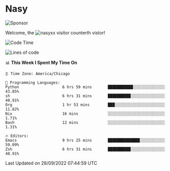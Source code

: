 # Nasy

<!--
<p align="center">
<img height="200" src="https://github-readme-stats.vercel.app/api?username=nasyxx&count_private=true&show_icons=true&theme=dracula&include_all_commits=true"/>
<img height="200" src="https://github-readme-stats.vercel.app/api/top-langs/?username=nasyxx&theme=dracula&hide=html,jupyter+notebook&count_private=true&show_icons=true"/>
</p>

  
----------------
-->

![Sponsor](https://img.shields.io/static/v1.svg?label=Sponsor&message=%E2%9D%A4&logo=GitHub&style=flat&color=pink)
 
Welcome, the ![nasyxx visitor counter](https://count.getloli.com/get/@nasyxx?theme=rule34)th vistor!
 
<!--START_SECTION:waka-->
![Code Time](http://img.shields.io/badge/Code%20Time-2%2C668%20hrs%2042%20mins-blue)

![Lines of code](https://img.shields.io/badge/From%20Hello%20World%20I%27ve%20Written-5%20Million%20lines%20of%20code-blue)

📊 **This Week I Spent My Time On** 

```text
⌚︎ Time Zone: America/Chicago

💬 Programming Languages: 
Python                   6 hrs 59 mins       ███████████░░░░░░░░░░░░░░   43.85% 
sh                       6 hrs 31 mins       ██████████░░░░░░░░░░░░░░░   40.91% 
Org                      1 hr 53 mins        ███░░░░░░░░░░░░░░░░░░░░░░   11.82% 
Nix                      16 mins             ░░░░░░░░░░░░░░░░░░░░░░░░░   1.71% 
Bash                     12 mins             ░░░░░░░░░░░░░░░░░░░░░░░░░   1.31%

🔥 Editors: 
Emacs                    9 hrs 25 mins       ██████████████░░░░░░░░░░░   59.09% 
Zsh                      6 hrs 31 mins       ██████████░░░░░░░░░░░░░░░   40.91%

```


 Last Updated on 28/09/2022 07:44:59 UTC
<!--END_SECTION:waka-->

<!-- ![visitors](https://visitor-badge.laobi.icu/badge?page_id=nasyxx.nasyxx) -->
